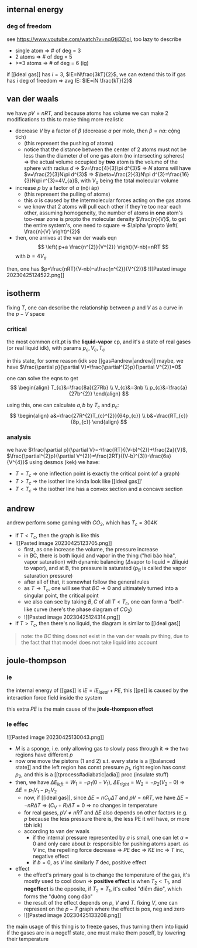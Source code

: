 ## internal energy
### deg of freedom
see https://www.youtube.com/watch?v=nqGtji3ZjoI, too lazy to describe
- single atom => # of deg = 3
- 2 atoms => # of deg = 5
- \>=3 atoms => # of deg = 6 (ig)

if [[ideal gas]] has $i=3$, $IE=N\frac{3kT}{2}$, we can extend this to if gas has $i$ deg of freedom => avg IE: $IE=iN \frac{kT}{2}$

## van der waals
we have $pV=nRT$, and because atoms has volume we can make 2 modifications to this to make thing more realistic
- decrease $V$ by a factor of $\beta$ (decrease $a$ per mole, then $\beta=na$: cộng tích)
	- (this represent the pushing of atoms)
	- notice that the distance between the center of 2 atoms must not be less than the diameter $d$ of one gas atom (no intersecting spheres) => the actual volume occupied by **two** atom is the volume of the sphere with radius $d$ => $v=\frac{4}{3}\pi d^{3}$ => $N$ atoms will have $v=\frac{2}{3}N\pi d^{3}$ => $\beta=\frac{2}{3}N\pi d^{3}=\frac{16}{3}N\pi r^{3}=4V_{a}$, with $V_{a}$ being the total molecular volume
- increase $p$ by a factor of $\alpha$ (nội áp)
	- (this represent the pulling of atoms)
	- this $\alpha$ is caused by the intermolecular forces acting on the gas atoms
	- we know that 2 atoms will pull each other if they're too near each other, assuming homogeneity, the number of atoms in **one** atom's too-near zone is propto the molecular density $\frac{n}{V}$, to get the entire system's, one need to square => $\alpha \propto \left( \frac{n}{V} \right)^{2}$
- then, one arrives at the van der waals eqn$$
\left( p+a \frac{n^{2}}{V^{2}} \right)(V-nb)=nRT
$$ with $b=4V_{a}$

then, one has $p=\frac{nRT}{V-nb}-a\frac{n^{2}}{V^{2}}$
![[Pasted image 20230425124522.png]]

## isotherm
fixing $T$, one can describe the relationship between $p$ and $V$ as a curve in the $p-V$ space

### critical
the most common crit.pt is the **liquid-vapor** cp, and it's a state of real gases (or real liquid idk), with params $p_{c}, V_{c}, T_{c}$

in this state, for some reason (idk see [[gas#andrew|andrew]] maybe, we have $\frac{\partial p}{\partial V}=\frac{\partial^{2}p}{\partial V^{2}}=0$

one can solve the eqns to get
$$
\begin{align}
T_{c}&=\frac{8a}{27Rb} \\
V_{c}&=3nb \\
p_{c}&=\frac{a}{27b^{2}}
\end{align}
$$

using this, one can calculate $a,b$ by $T_{c}$ and $p_{c}$:
$$
\begin{align}
a&=\frac{27R^{2}T_{c}^{2}}{64p_{c}} \\
b&=\frac{RT_{c}}{8p_{c}}
\end{align}
$$

### analysis
we have $\frac{\partial p}{\partial V}=-\frac{RT}{(V-b)^{2}}+\frac{2a}{V}$, $\frac{\partial^{2}p}{\partial V^{2}}=\frac{2RT}{(V-b)^{3}}-\frac{6a}{V^{4}}$
using desmos (kek) we have:
- $T=T_{c}$ => one inflection point is exactly the critical point (of a graph)
- $T>T_{c}$ => the isother line kinda look like [[ideal gas]]'
- $T<T_{c}$ => the isother line has a convex section and a concave section

## andrew
andrew perform some gaming with $CO_{2}$, which has $T_{c}=304K$
- if $T<T_{c}$, then the graph is like this
- ![[Pasted image 20230425123705.png]]
	- first, as one increase the volume, the pressure increase
	- in BC, there is both liquid and vapor in the thing ("hơi bão hòa", vapor saturation) with dynamic balancing ($\Delta \text{vapor to liquid}=\Delta \text{liquid to vapor}$), and at B, the pressure is saturated ($p_{B}$ is called the vapor saturation pressure)
	- after all of that, it somewhat follow the general rules
	- as $T \to T_{c}$, one will see that $BC\to 0$ and ultimately turned into a singular point, the critical point
	- we also can see by taking $B,C$ of all $T<T_{c}$, one can form a "bell"-like curve (here's the phase diagram of $CO_{2}$)
	- ![[Pasted image 20230425124314.png]]
- if $T>T_{c}$, then there's no liquid, the diagram is similar to [[ideal gas]]

> note: the $BC$ thing does not exist in the van der waals pv thing, due to the fact that that model does not take liquid into account

## joule-thompson
### ie
the internal energy of [[gas]] is $IE=IE_{ideal}+PE$, this [[pe]] is caused by the interaction force field inside the system

this extra $PE$ is the main cause of the **joule-thompson effect**

### le effec
![[Pasted image 20230425130043.png]]
- $M$ is a sponge, i.e. only allowing gas to slowly pass through it => the two regions have different $p$
- now one move the pistons (1 and 2) s.t. every state is a [[balanced state]] and the left region has const pressure $p_{1}$, right region has const $p_{2}$, and this is a [[tprocess#adiabatic|adia]] proc (insulate stuff)
- then, we have $\Delta E_{left}=W_{1}=-p_{1}(0-V_{1})$, $\Delta E_{right}=W_{2}=-p_{2}(V_{2}-0)$ => $\Delta E=p_{1}V_{1}-p_{2}V_{2}$
	- now, if [[ideal gas]], since $\Delta E=nC_{V}\Delta T$ and $pV=nRT$, we have $\Delta E=-nR\Delta T$ => $(C_{V}+R)\Delta T=0$ => no changes in temperature
	- for real gases, $pV\neq nRT$ and $\Delta E$ also depends on other factors (e.g. $p$ because the less pressure there is, the less PE it will have, or more tbh idk)
	- according to van der waals
		- if the internal pressure  represented by $a$ is small, one can let $a=0$ and only care about $b$: responsible for pushing atoms apart. as $V$ inc, the repelling force decrease => $PE$ dec => $KE$ inc => $T$ inc, negative effect
		- if $b=0$, as $V$ inc similarly $T$ dec, positive effect
- effect
	- the effect's primary goal is to change the temperature of the gas, it's mostly used to cool down => **positive effect** is when $T_{2}<T_{1}$, and **negeffect** is the opposite, if $T_{2}=T_{1}$, it's called "điểm đảo", which forms the "đường cong đảo"
	- the result of the effect depends on $p$, $V$ and $T$. fixing $V$, one can represent on the $p-T$ graph where the effect is pos, neg and zero
	- ![[Pasted image 20230425133208.png]]

the main usage of this thing is to freeze gases, thus turning them into liquid
if the gases are in a negeff state, one must make them poseff, by lowering their temperature